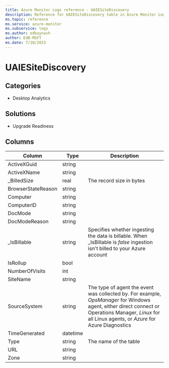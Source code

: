```yaml
---
title: Azure Monitor Logs reference - UAIESiteDiscovery
description: Reference for UAIESiteDiscovery table in Azure Monitor Logs.
ms.topic: reference
ms.service: azure-monitor
ms.subservice: logs
ms.author: edbaynash
author: EdB-MSFT
ms.date: 7/10/2023
---
```


# UAIESiteDiscovery

 

## Categories

- Desktop Analytics
## Solutions

- Upgrade Readiness




## Columns

| Column | Type | Description |
| --- | --- | --- |
| ActiveXGuid | string |  |
| ActiveXName | string |  |
| _BilledSize | real | The record size in bytes |
| BrowserStateReason | string |  |
| Computer | string |  |
| ComputerID | string |  |
| DocMode | string |  |
| DocModeReason | string |  |
| _IsBillable | string | Specifies whether ingesting the data is billable. When _IsBillable is *false* ingestion isn't billed to your Azure account |
| IsRollup | bool |  |
| NumberOfVisits | int |  |
| SiteName | string |  |
| SourceSystem | string | The type of agent the event was collected by. For example, *OpsManager* for Windows agent, either direct connect or Operations Manager, *Linux* for all Linux agents, or *Azure* for Azure Diagnostics |
| TimeGenerated | datetime |  |
| Type | string | The name of the table |
| URL | string |  |
| Zone | string |  |

